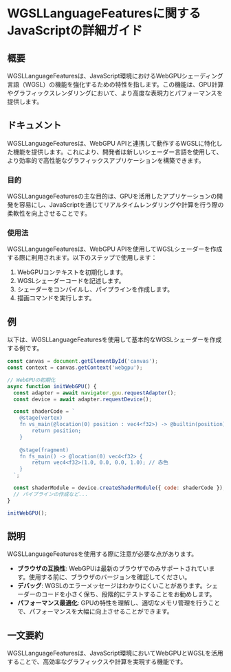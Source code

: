 <!--
Meta Description: # WGSLLanguageFeaturesに関するJavaScriptの詳細ガイド ## 概要 WGSLLanguageFeaturesは、JavaScript環境におけるWebGPUシェーディング言語（WGSL）の機能を強化するための特性を指します。この機能は、GPU計算やグラフィックスレンダリ...
Meta Keywords: const, wgsllanguagefeaturesは, vec4, f32, webgpu
-->

# WGSLLanguageFeaturesに関するJavaScriptの詳細ガイド

## 概要
WGSLLanguageFeaturesは、JavaScript環境におけるWebGPUシェーディング言語（WGSL）の機能を強化するための特性を指します。この機能は、GPU計算やグラフィックスレンダリングにおいて、より高度な表現力とパフォーマンスを提供します。

## ドキュメント
WGSLLanguageFeaturesは、WebGPU APIと連携して動作するWGSLに特化した機能を提供します。これにより、開発者は新しいシェーダー言語を使用して、より効率的で高性能なグラフィックスアプリケーションを構築できます。

### 目的
WGSLLanguageFeaturesの主な目的は、GPUを活用したアプリケーションの開発を容易にし、JavaScriptを通じてリアルタイムレンダリングや計算を行う際の柔軟性を向上させることです。

### 使用法
WGSLLanguageFeaturesは、WebGPU APIを使用してWGSLシェーダーを作成する際に利用されます。以下のステップで使用します：

1. WebGPUコンテキストを初期化します。
2. WGSLシェーダーコードを記述します。
3. シェーダーをコンパイルし、パイプラインを作成します。
4. 描画コマンドを実行します。

## 例
以下は、WGSLLanguageFeaturesを使用して基本的なWGSLシェーダーを作成する例です。

```javascript
const canvas = document.getElementById('canvas');
const context = canvas.getContext('webgpu');

// WebGPUの初期化
async function initWebGPU() {
  const adapter = await navigator.gpu.requestAdapter();
  const device = await adapter.requestDevice();

  const shaderCode = `
    @stage(vertex)
    fn vs_main(@location(0) position : vec4<f32>) -> @builtin(position) vec4<f32> {
        return position;
    }
    
    @stage(fragment)
    fn fs_main() -> @location(0) vec4<f32> {
        return vec4<f32>(1.0, 0.0, 0.0, 1.0); // 赤色
    }
  `;

  const shaderModule = device.createShaderModule({ code: shaderCode });
  // パイプラインの作成など...
}

initWebGPU();
```

## 説明
WGSLLanguageFeaturesを使用する際に注意が必要な点があります。

- **ブラウザの互換性**: WebGPUは最新のブラウザでのみサポートされています。使用する前に、ブラウザのバージョンを確認してください。
- **デバッグ**: WGSLのエラーメッセージはわかりにくいことがあります。シェーダーのコードを小さく保ち、段階的にテストすることをお勧めします。
- **パフォーマンス最適化**: GPUの特性を理解し、適切なメモリ管理を行うことで、パフォーマンスを大幅に向上させることができます。

## 一文要約
WGSLLanguageFeaturesは、JavaScript環境においてWebGPUとWGSLを活用することで、高効率なグラフィックスや計算を実現する機能です。
